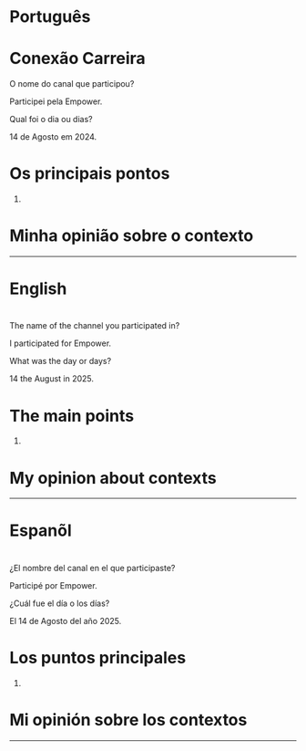


# Português 

# Conexão Carreira

O nome do canal que participou?

Participei pela Empower.

Qual foi o dia ou dias?

14 de Agosto em 2024.

# Os principais pontos

1.



# Minha opinião sobre o contexto

<p> </p>


--------------------------------------------------------------------------------------------------------------------------------

# English 

# 

The name of the channel you participated in?

I participated for Empower.

What was the day or days?

14 the August in 2025.

# The main points

1. 


# My opinion about contexts

<p> </p>


--------------------------------------------------------------------------------------------------------------------------------

# Espanõl 

# 

¿El nombre del canal en el que participaste?

Participé por  Empower.

¿Cuál fue el día o los días?

El 14 de Agosto del año 2025.

#  Los puntos principales

1.


# Mi opinión sobre los contextos

<p></p>

--------------------------------------------------------------------------------------------------------------------------------


